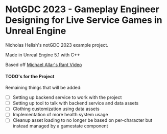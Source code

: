 # NotGDC 2023 - Gameplay Engineer Designing for Live Service Games in Unreal Engine 
Nicholas Helish's notGDC 2023 example project.

Made in Unreal Engine 5.1 with C++

Based off [Michael Allar's Rant Video](https://youtu.be/kHHrDIRSr5A)

#### TODO's for the Project

Remaining things that will be added:
- [ ] Setting up backend service to work with the project
- [ ] Setting up tool to talk with backend service and data assets
- [ ] Clothing customization using data assets
- [ ] Implementation of more health system usage
- [ ] Cleanup asset loading to no longer be based on per-character but instead managed by a gamestate component
